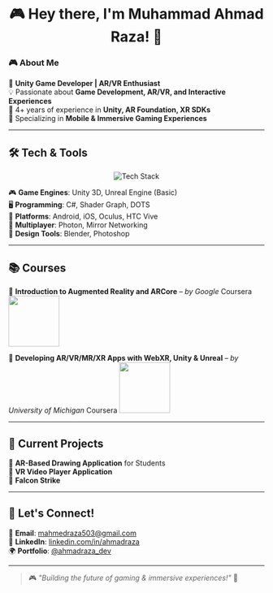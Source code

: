 <h1 align="center">  
  🎮 Hey there, I'm Muhammad Ahmad Raza! 🚀  
</h1>   

### 🎮 About Me  
👾 **Unity Game Developer | AR/VR Enthusiast**  
💡 Passionate about **Game Development, AR/VR, and Interactive Experiences**  
🎯 4+ years of experience in **Unity, AR Foundation, XR SDKs**  
📱 Specializing in **Mobile & Immersive Gaming Experiences**  

---

## 🛠️ Tech & Tools  
<p align="center">  
  <img src="https://skillicons.dev/icons?i=unity,unreal,cs,github,git,photoshop" alt="Tech Stack" />  
</p>  

🎮 **Game Engines**: Unity 3D, Unreal Engine (Basic)  
🖥️ **Programming**: C#, Shader Graph, DOTS  
📱 **Platforms**: Android, iOS, Oculus, HTC Vive  
🚀 **Multiplayer**: Photon, Mirror Networking  
🎨 **Design Tools**: Blender, Photoshop  

---

## 📚 Courses  
📌 **Introduction to Augmented Reality and ARCore** – *by Google* Coursera
<img src="https://upload.wikimedia.org/wikipedia/commons/2/2f/Google_2015_logo.svg" width="100">  

📌 **Developing AR/VR/MR/XR Apps with WebXR, Unity & Unreal** – *by University of Michigan* Coursera
<img src="https://brand.umich.edu/assets/brand/style-guide/logo-guidelines/U-M_Logo-Hex.png" width="100">


---

## 🚀 Current Projects  
🎨 **AR-Based Drawing Application** for Students  
🎥 **VR Video Player Application**  
🦅 **Falcon Strike**  

---

## 🎯 Let's Connect!  
📧 **Email**: mahmedraza503@gmail.com  
🔗 **LinkedIn**: [linkedin.com/in/ahmadraza](https://www.linkedin.com/in/muhammad-ahmad-00637b199)  
🌍 **Portfolio**: [@ahmadraza_dev](https://portfolio-ahmadraza.netlify.app/)  

---

> 🎮 *"Building the future of gaming & immersive experiences!"* 🚀  
